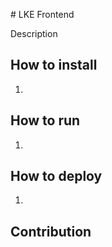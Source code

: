 # LKE Frontend

Description

## How to install

1.

## How to run

1.

## How to deploy

1.

## Contribution
